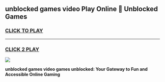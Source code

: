 
## unblocked games video Play Online 👋 Unblocked Games
<h3>
<a href="https://premium.freeplayer.one?title=unblocked_games_video&ref=19F">CLICK TO PLAY</a></h3>
<hr>

<h3>
<a href="https://premium.freeplayer.one?title=unblocked_games_video&ref=19F">CLICK 2 PLAY</a>
  
</h3>

<a href="https://premium.freeplayer.one?title=unblocked_games_video&ref=19F"><img src="https://clearcache.store/games.png"></a>


**unblocked games video games unblocked: Your Gateway to Fun and Accessible Online Gaming**
